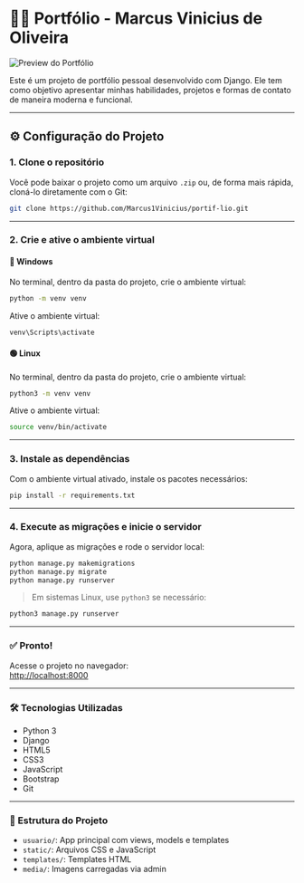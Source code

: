 
# 🧑‍💻 Portfólio - Marcus Vinicius de Oliveira

![Preview do Portfólio](media/usuario/portfólio_IMG.png)

Este é um projeto de portfólio pessoal desenvolvido com Django. Ele tem como objetivo apresentar minhas habilidades, projetos e formas de contato de maneira moderna e funcional.

---

## ⚙️ Configuração do Projeto

### 1. Clone o repositório

Você pode baixar o projeto como um arquivo `.zip` ou, de forma mais rápida, cloná-lo diretamente com o Git:

```bash
git clone https://github.com/Marcus1Vinicius/portif-lio.git
```

---

### 2. Crie e ative o ambiente virtual

#### 🔵 Windows

No terminal, dentro da pasta do projeto, crie o ambiente virtual:

```bash
python -m venv venv
```

Ative o ambiente virtual:

```bash
venv\Scripts\activate
```

#### 🟢 Linux

No terminal, dentro da pasta do projeto, crie o ambiente virtual:

```bash
python3 -m venv venv
```

Ative o ambiente virtual:

```bash
source venv/bin/activate
```

---

### 3. Instale as dependências

Com o ambiente virtual ativado, instale os pacotes necessários:

```bash
pip install -r requirements.txt
```

---

### 4. Execute as migrações e inicie o servidor

Agora, aplique as migrações e rode o servidor local:

```bash
python manage.py makemigrations
python manage.py migrate
python manage.py runserver
```

> Em sistemas Linux, use `python3` se necessário:

```bash
python3 manage.py runserver
```

---

### ✅ Pronto!

Acesse o projeto no navegador:  
[http://localhost:8000](http://localhost:8000)

---

### 🛠️ Tecnologias Utilizadas

- Python 3
- Django
- HTML5
- CSS3
- JavaScript
- Bootstrap
- Git

---

### 📂 Estrutura do Projeto

- `usuario/`: App principal com views, models e templates
- `static/`: Arquivos CSS e JavaScript
- `templates/`: Templates HTML
- `media/`: Imagens carregadas via admin



